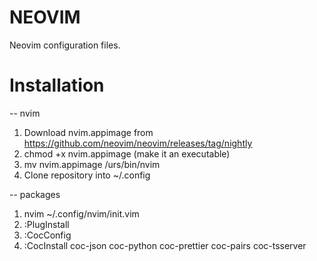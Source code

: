 # NEOVIM

Neovim configuration files.

# Installation

-- nvim
1. Download nvim.appimage from https://github.com/neovim/neovim/releases/tag/nightly
2. chmod +x nvim.appimage (make it an executable)
3. mv nvim.appimage /urs/bin/nvim
4. Clone repository into ~/.config

-- packages 
1. nvim ~/.config/nvim/init.vim
2. :PlugInstall
3. :CocConfig
4. :CocInstall coc-json coc-python coc-prettier coc-pairs coc-tsserver
